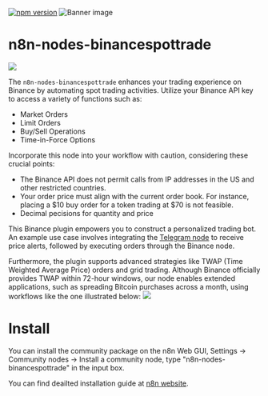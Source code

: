 [![npm version](https://badge.fury.io/js/n8n-nodes-binancespottrade.svg)](https://badge.fury.io/js/n8n-nodes-binancespottrade)
![Banner image](https://user-images.githubusercontent.com/10284570/173569848-c624317f-42b1-45a6-ab09-f0ea3c247648.png)

# n8n-nodes-binancespottrade

![](assets/example1.png)

The `n8n-nodes-binancespottrade` enhances your trading experience on Binance by automating spot trading activities. Utilize your Binance API key to access a variety of functions such as:

- Market Orders
- Limit Orders
- Buy/Sell Operations
- Time-in-Force Options

Incorporate this node into your workflow with caution, considering these crucial points:

- The Binance API does not permit calls from IP addresses in the US and other restricted countries.
- Your order price must align with the current order book. For instance, placing a $10 buy order for a token trading at $70 is not feasible.
- Decimal pecisions for quantity and price

This Binance plugin empowers you to construct a personalized trading bot. An example use case involves integrating the [Telegram node](https://docs.n8n.io/nodes/n8n-nodes-base.telegram/) to receive price alerts, followed by executing orders through the Binance node.

Furthermore, the plugin supports advanced strategies like TWAP (Time Weighted Average Price) orders and grid trading. Although Binance officially provides TWAP within 72-hour windows, our node enables extended applications, such as spreading Bitcoin purchases across a month, using workflows like the one illustrated below:
![](assets/example2.png)

# Install

You can install the community package on the n8n Web GUI, Settings -> Community nodes -> Install a community node, type "n8n-nodes-binancespottrade" in the input box.

You can find deailted installation guide at [n8n website](https://docs.n8n.io/integrations/community-nodes/installation/#install-a-community-node).
